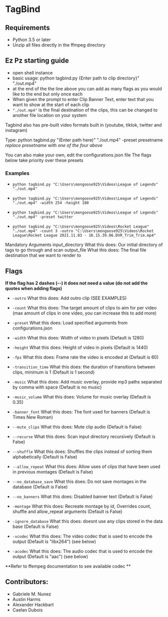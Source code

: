 # TagBind
## Requirements
 - Python 3.5 or later
 - Unzip all files directly in the ffmpeg directory

## Ez Pz starting guide
- open shell instance 
- basic usage: python tagbind.py {Enter path to clip directory}" "./out.mp4"
- at the end of the the line above you can add as many flags as you would like to the end but only once each
- When given the prompt to enter Clip Banner Text, enter text that you want to show at the start of each clip
- `"./out.mp4"` is the final destination of the clips, this can be changed to another file location on your system

Tagbind also has pre-built video formats built in (youtube, tiktok, twitter and instagram) 

Type: python tagbind.py "(Enter path here)" "./out.mp4" -preset presetname
*replace presetname with one of the four above*

You can also make your own, edit the configurations.json file 
The flags below take priority over these presets

### Examples

- `python tagbind.py "C:\Users\mongoose925\Videos\League of Legends" "./out.mp4" `

-  `python tagbind.py "C:\Users\mongoose925\Videos\League of Legends" "./out.mp4" -width 254 -height 180`

- `python tagbind.py "C:\Users\mongoose925\Videos\League of Legends" "./out.mp4" -preset twitter`

- `python tagbind.py "C:\Users\mongoose925\Videos\Rocket League" "./out.mp4" -count 3 -outro "C:\Users\mongoose925\Videos\Rocket League\Rocket League 2021.11.03 - 16.15.39.06.DVR_Trim_Trim.mp4"`

Mandatory Arguments
input_directory What this does: Our initial directory of tags to go through and scan
output_file What this does: The final file destination that we want to render to

## Flags
**If the flag has 2 dashes (--) it does not need a value (do not add the quotes when adding flags)**


 -  `-outro` What this does: Add outro clip (SEE EXAMPLES)

 - `-count` What this does: The target amount of clips to aim for per video (max amount of clips in one video, you can increase this to add more) 

 - `-preset` What this does: Load specified arguments from configurations.json 

 - `-width` What this does: Width of video in pixels (Default is 1280)

 - `-height` What this does: Height of video in pixels (Default is 1440)

 - `-fps` What this does: Frame rate the video is encoded at (Default is 60)

 - `-transition_time` What this does: the duration of transitions between clips, minimum is 1 (Default is 1 second)

 - `-music` What this does: Add music overlay, provide mp3 paths separated by comma with space (Default is no music)

 - `-music_volume` What this does: Volume for music overlay (Default is 0.35)

 - `-banner_font` What this does: The font used for banners (Default is Times New Roman)

 - `--mute_clips` What this does: Mute clip audio (Default is False)
 - `--recurse` What this does: Scan input directory recursively  (Default is False)

 - `--shuffle` What this does: Shuffles the clips instead of sorting them alphabetically (Default is False)

 - `--allow_repeat` What this does: Allow uses of clips that have been used in previous montages (Default is False)

 - `--no_database_save` What this does: Do not save montages in the database (Default is False)

 - `--no_banners` What this does: Disabled banner text (Default is False)

 - `-montage` What this does: Recreate montage by id, Overrides count, shuffle and allow_repeat arguments (Default is False)

 - `-ignore_database` What this does: doesnt use any clips stored in the data base (Default is False)

 - `-vcodec` What this does: The video codec that is used to encode the output (Default is "libx264") (see below)

 -  `-acodec` What this does: The audio codec that is used to encode the output (Default is "aac") (see below) 

**Refer to ffempeg documentation to see available codec **

## Contributors:
 - Gabriele M. Nunez
 - Austin Harms
 - Alexander Hackbart
 - Caelan Dubois
